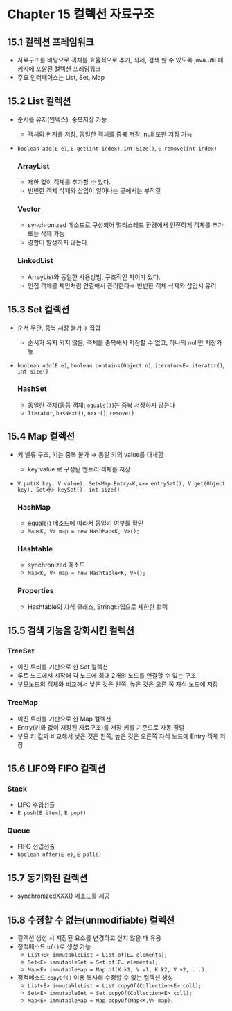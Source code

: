# Chapter 15 **컬렉션 자료구조**

## 15.1 컬렉션 프레임워크

- 자료구조를 바탕으로 객체를 효율적으로 추가, 삭제, 검색 할 수 있도록 java.util 패키지에 포함된 컬렉션 프레임워크
- 주요 인터페이스는 List, Set, Map

## 15.2 List 컬렉션

- 순서를 유지(인덱스), 중복저장 가능
    - 객체의 번지를 저장, 동일한 객체를 중복 저장, null 또한 저장 가능
- `boolean add(E e)`, `E get(int index)`, `int Size()`, `E remove(int index)`
    
    ### ArrayList
    
    - 제한 없이 객체를 추가할 수 있다.
    - 빈번한 객체 삭제와 삽입이 일어나는 곳에서는 부적절
    
    ### Vector
    
    - synchronized 메소드로 구성되어 멀티스레드 환경에서 안전하게 객체를 추가 또는 삭제 가능
    - 경합이 발생하지 않는다.
    
    ### LinkedList
    
    - ArrayList와 동일한 사용방법, 구조적인 차이가 있다.
    - 인접 객체를 체인처럼 연결해서 관리한다→ 빈번한 객체 삭제와 삽입시 유리

## 15.3 Set 컬렉션

- 순서 무관, 중복 저장 불가→ 집합
    - 순서가 유지 되지 않음, 객체를 중복해서 저장할 수 없고, 하나의 null만 저장가능
- `boolean add(E e)`, `boolean contains(Object o)`, `iterator<E> iterator()`, `int size()`
    
    ### HashSet
    
    - 동일한 객체(동등 객체: `equals()`)는 중복 저장하지 않는다
    - `Iterator`, `hasNext()`, `next()`, `remove()`

## 15.4 Map 컬렉션

- 키 벨류 구조, 키는 중복 불가 → 동일 키의 value를 대체함
    - key:value 로 구성된 엔트리 객체를 저장
- `V put(K key, V value), Set<Map.Entry<K,V>> entrySet(), V get(Object key), Set<K> keySet(), int size()`
    
    ### HashMap
    
    - equals() 메소드에 따라서 동일키 여부를 확인
    - `Map<K, V> map = new HashMap<K, V>();`
    
    ### Hashtable
    
    - synchronized 메소드
    - `Map<K, V> map = new Hashtable<K, V>();`
    
    ### Properties
    
    - Hashtable의 자식 클래스, String타입으로 제한한 컬렉

## 15.5 검색 기능을 강화시킨 컬렉션

### TreeSet

- 이진 트리를 기반으로 한 Set 컬렉션
- 루트 노드에서 시작해 각 노드에 최대 2개의 노드를 연결할 수 있는 구조
- 부모노드의 객체와 비교해서 낮은 것은 왼쪽, 높은 것은 오른 쪽 자식 노드에 저장

### TreeMap

- 이진 트리를 기반으로 한 Map 컬렉션
- Entry(키와 값이 저장된 자료구조)를 저장 키를 기준으로 자동 정렬
- 부모 키 값과 비교해서 낮은 것은 왼쪽, 높은 것은 오른쪽 자식 노드에 Entry 객체 저장

## 15.6 LIFO와 FIFO 컬렉션

### Stack

- LIFO 후입선출
- `E push(E item)`, `E pop()`

### Queue

- FIFO 선입선출
- `boolean offer(E e)`, `E poll()`

## 15.7 동기화된 컬렉션

- synchronizedXXX() 메소드를 제공

## 15.8 수정할 수 없는(unmodifiable) 컬렉션

- 컬렉션 생성 시 저장된 요소를 변경하고 싶지 않을 때 유용
- 정적메소드 `of()`로 생성 가능
    - `List<E> immutableList = List.of(E… elements);`
    - `Set<E> immutableSet = Set.of(E… elements);`
    - `Map<E> immutableMap = Map.of(K k1, V v1, K k2, V v2, ...);`
- 정적메소드 `copyOf()` 이용 복사해 수정할 수 없는 컬렉션 생성
    - `List<E> immutableList = List.copyOf(Collection<E> coll);`
    - `Set<E> immutableSet = Set.copyOf(Collection<E> coll);`
    - `Map<E> immutableMap = Map.copyOf(Map<K,V> map);`